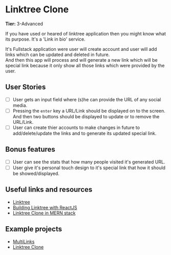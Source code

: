 # Linktree Clone

**Tier:** 3-Advanced

If you have used or heared of linktree application then you might know what its purpose.
It's a 'Link in bio' service.

It's Fullstack application were user will create account and user will add links which can be updated and deleted in future.<br> And then this app will process and will generate a new link which will be special link because it only show all those links which were provided by the user.

## User Stories

-   [ ] User gets an input field where (s)he can provide the URL of any social media.
-   [ ] Pressing the `enter` key a URL/Link should be displayed on to the screen.<br>And then two buttons should be displayed to update or to remove the URL/Link.
-   [ ] User can create thier accounts to make changes in future to add/delete/update the links and to generate its updated special link.

## Bonus features

-   [ ] User can see the stats that how many people visited it's generated URL. 
-   [ ] User give it's personal touch design to it's special link that how it should be showed/displayed.

## Useful links and resources

-   [Linktree](https://linktr.ee/)
-   [Building Linktree with ReactJS](https://www.youtube.com/watch?v=Jorl_vcp-Ew)
-   [Linktree Clone in MERN stack](https://github.com/AndrewMayes/Linktree-Clone)

## Example projects

-   [MultiLinks](https://multilinkapp.netlify.app/)
-   [Linktree Clone](https://linktree-clone.herokuapp.com/)